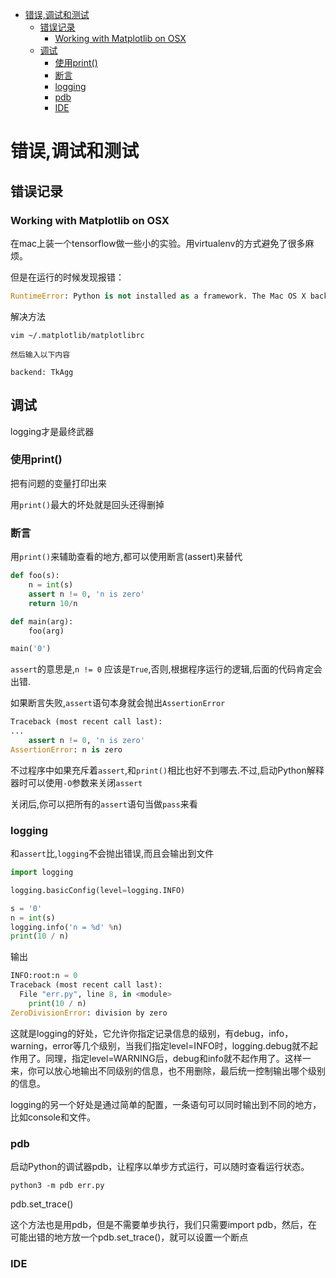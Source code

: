 <!-- TOC -->

- [错误,调试和测试](#错误调试和测试)
    - [错误记录](#错误记录)
        - [Working with Matplotlib on OSX](#working-with-matplotlib-on-osx)
    - [调试](#调试)
        - [使用print()](#使用print)
        - [断言](#断言)
        - [logging](#logging)
        - [pdb](#pdb)
        - [IDE](#ide)

<!-- /TOC -->

# 错误,调试和测试

## 错误记录

### Working with Matplotlib on OSX

在mac上装一个tensorflow做一些小的实验。用virtualenv的方式避免了很多麻烦。

但是在运行的时候发现报错：

```python
RuntimeError: Python is not installed as a framework. The Mac OS X backend will not be able to function correctly if Python is not installed as a framework. See the Python documentation for more information on installing Python as a framework on Mac OS X. Please either reinstall Python as a framework, or try one of the other backends. If you are using (Ana)Conda please install python.app and replace the use of 'python' with 'pythonw'. See 'Working with Matplotlib on OSX' in the Matplotlib FAQ for more information.
```

解决方法

```shell
vim ~/.matplotlib/matplotlibrc

然后输入以下内容

backend: TkAgg
```

## 调试

logging才是最终武器

### 使用print()

把有问题的变量打印出来

用`print()`最大的坏处就是回头还得删掉

### 断言

用`print()`来辅助查看的地方,都可以使用断言(assert)来替代

```python
def foo(s):
    n = int(s)
    assert n != 0, 'n is zero'
    return 10/n

def main(arg):
    foo(arg)

main('0')
```

`assert`的意思是,`n != 0` 应该是`True`,否则,根据程序运行的逻辑,后面的代码肯定会出错.

如果断言失败,`assert`语句本身就会抛出`AssertionError`

```python
Traceback (most recent call last):
...
    assert n != 0, 'n is zero'
AssertionError: n is zero
```

不过程序中如果充斥着`assert`,和`print()`相比也好不到哪去.不过,启动Python解释器时可以使用`-O`参数来关闭`assert`

关闭后,你可以把所有的`assert`语句当做`pass`来看

### logging

和`assert`比,`logging`不会抛出错误,而且会输出到文件

```python
import logging

logging.basicConfig(level=logging.INFO)

s = '0'
n = int(s)
logging.info('n = %d' %n)
print(10 / n)
```

输出

```python
INFO:root:n = 0
Traceback (most recent call last):
  File "err.py", line 8, in <module>
    print(10 / n)
ZeroDivisionError: division by zero
```

这就是logging的好处，它允许你指定记录信息的级别，有debug，info，warning，error等几个级别，当我们指定level=INFO时，logging.debug就不起作用了。同理，指定level=WARNING后，debug和info就不起作用了。这样一来，你可以放心地输出不同级别的信息，也不用删除，最后统一控制输出哪个级别的信息。

logging的另一个好处是通过简单的配置，一条语句可以同时输出到不同的地方，比如console和文件。

### pdb

启动Python的调试器pdb，让程序以单步方式运行，可以随时查看运行状态。

    python3 -m pdb err.py

pdb.set_trace()

这个方法也是用pdb，但是不需要单步执行，我们只需要import pdb，然后，在可能出错的地方放一个pdb.set_trace()，就可以设置一个断点

### IDE